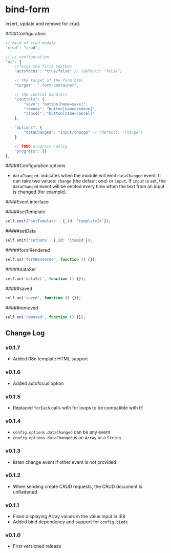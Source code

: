 bind-form
====

Insert, update and remove for crud.

####Configuration
```js
// miid of crud module
"crud": "crud",

// ui configuration
"ui": {
    //focus the first textbox
    "autofocus": "true/false" // (default: "false")

    // the target of the form html
    "target": ".form-container",

    // the control handlers
    "controls": {
        "save": "button[name=save]",
        "remove": "button[name=remove]",
        "cancel": "button[name=cancel]"
    },

    "options": {
        "dataChanged": "input/change" // (default: "change")
    }

    // TODO progress config
    "progress": {}
},
```

#####Configuration options

 - `dataChanged`: indicates when the module will emit `dataChanged` event. It can take two values: `change` (the default one) or `input`. If `input` is set, the `dataChanged` event will be emited every time when the text from an input is changed (for example).

####Event interface

#####setTemplate
```js
self.emit('setTemplate', {_id: 'templateId'});
```

#####setData
```js
self.emit('setData', {_id: 'itemId'});
```

#####formRendered
```js
self.on('formRendered', function () {});
```

#####dataSet
```js
self.on('dataSet', function () {});
```

#####saved
```js
self.on('saved', function () {});
```

#####removed
```js
self.on('removed', function () {});
```

## Change Log

### v0.1.7
- Added i18n template HTML support

### v0.1.6
- Added autofocus option

### v0.1.5
 - Replaced `forEach` calls with for loops to be compatible with IE

### v0.1.4
 - `config.options.dataChanged` can be any event
 - `config.options.dataChanged` is an `Array` or a `String`

### v0.1.3
 - listen change event if other event is not provided

### v0.1.2

- When sending create CRUD requests, the CRUD document is unflattened

### v0.1.1
 - Fixed displaying Array values in the value input in IE8
 - Added bind dependency and support for `config.binds`

### v0.1.0

- First versioned release


